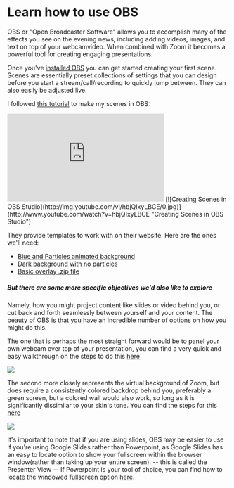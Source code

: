 # Learn how to use OBS
OBS or "Open Broadcaster Software" allows you to accomplish many of the effects you see on the evening news, including adding videos, images, and text on top of your webcamvideo. When combined with Zoom it becomes a powerful tool for creating engaging presentations.

Once you've [installed OBS](http://resources.learninglab.xyz/simple/people/mike-o/OBS-NDI-Setup) you can get started creating your first scene. Scenes are essentially preset collections of settings that you can design before you start a stream/call/recording to quickly jump between. They can also easily be adjusted live.

I followed [this tutorial](https://www.youtube.com/watch?v=hbjQIxyLBCE) to make my scenes in OBS:
<iframe width="356" height="200" src="https://www.youtube.com/watch?v=hbjQIxyLBCE" frameborder="0" allow="accelerometer; autoplay; encrypted-media; gyroscope; picture-in-picture" allowfullscreen></iframe>
[![Creating Scenes in OBS Studio](http://img.youtube.com/vi/hbjQIxyLBCE/0.jpg)](http://www.youtube.com/watch?v=hbjQIxyLBCE "Creating Scenes in OBS Studio")

They provide templates to work with on their website. Here are the ones we'll need:
- [Blue and Particles animated background](https://nerdordie.com/free-resources/obs-studio/NoD_GridBG_Blue.mp4)
- [Dark background with no particles](https://nerdordie.com/free-resources/obs-studio/NoD_GridBG_Dark.mp4)
- [Basic overlay .zip file](https://nerdordie.com/free-resources/obs-studio/overlay-images.zip)

##### But there are some more specific objectives we'd also like to explore

Namely, how you might project content like slides or video behind you, or cut back and forth seamlessly between yourself and your content. The beauty of OBS is that you have an incredible number of options on how you might do this.

The one that is perhaps the most straight forward would be to panel your own webcam over top of your presentation, you can find a very quick and easy walkthrough on the steps to do this [here](http://resources.learninglab.xyz/simple/people/casey-c/OBS-paneledPresentation)

![](https://files.slack.com/files-pri/T0HTW3H0V-F017YR9T267/screen_shot_2020-07-29_at_3.36.21_pm.png?pub_secret=250c3224fa)

The second more closely represents the virtual background of Zoom, but does require a consistently colored backdrop behind you, preferably a green screen, but a colored wall would also work, so long as it is significantly dissimilar to your skin's tone. You can find the steps for this [here](http://resources.learninglab.xyz/simple/people/casey-c)

![](https://files.slack.com/files-pri/T0HTW3H0V-F017RSE4P3Q/screen_shot_2020-07-29_at_2.43.06_pm.png?pub_secret=9a1e716524)

It's important to note that if you are using slides, OBS may be easier to use if you're using Google Slides rather than Powerpoint, as Google Slides has an easy to locate option to show your fullscreen within the browser window(rather than taking up your entire screen). -- this is called the Presenter View -- If Powerpoint is your tool of choice, you can find how to locate the windowed fullscreen option [here](https://office-watch.com/2020/powerpoint-presentations-in-a-window-not-full-screen/).
